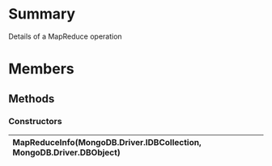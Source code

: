 # Summary #
Details of a MapReduce operation

# Members #
## Methods ##
### Constructors ###
|MapReduceInfo(MongoDB.Driver.IDBCollection, MongoDB.Driver.DBObject)|
|:-------------------------------------------------------------------|